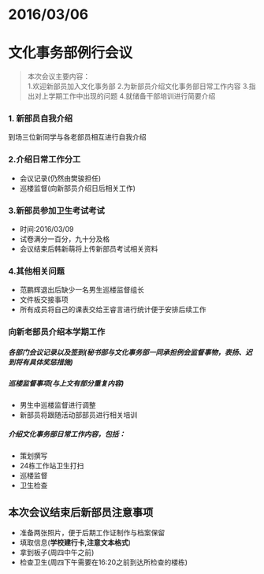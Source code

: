 # 2016/03/06
# 文化事务部例行会议
>本次会议主要内容：   
1.欢迎新部员加入文化事务部
2.为新部员介绍文化事务部日常工作内容
3.指出对上学期工作中出现的问题
4.就储备干部培训进行简要介绍

### 1. 新部员自我介绍
到场三位新同学与各老部员相互进行自我介绍
### 2.介绍日常工作分工
+ 会议记录(仍然由樊骏担任)
+ 巡楼监督(向新部员介绍日后相关工作)

### 3.新部员参加卫生考试考试
+ 时间:2016/03/09
+ 试卷满分一百分，九十分及格
+ 会议结束后韩新萌将上传新部员考试相关资料

### 4.其他相关问题
+ 范鹏辉退出后缺少一名男生巡楼监督组长
+ 文件板交接事项
+ 所有成员将自己的课表交给王睿言进行统计便于安排后续工作

### 向新老部员介绍本学期工作

##### 各部门会议记录以及签到(秘书部与文化事务部一同承担例会监督事物，表扬、迟到将有具体奖惩措施)

##### 巡楼监督事项(与上文有部分重复内容)
+ 男生中巡楼监督进行调整
+ 新部员将跟随活动部部员进行相关培训

##### 介绍文化事务部日常工作内容，包括：
+ 策划撰写
+ 24栋工作站卫生打扫
+ 巡楼监督
+ 卫生检查

## 本次会议结束后新部员注意事项

+ 准备两张照片，便于后期工作证制作与档案保留
+ 填取信息(**学校建行卡,注意文本格式**)
+ 拿到板子(周四中午之前)
+ 检查卫生(周四下午需要在16:20之前到达所检查的楼栋)
